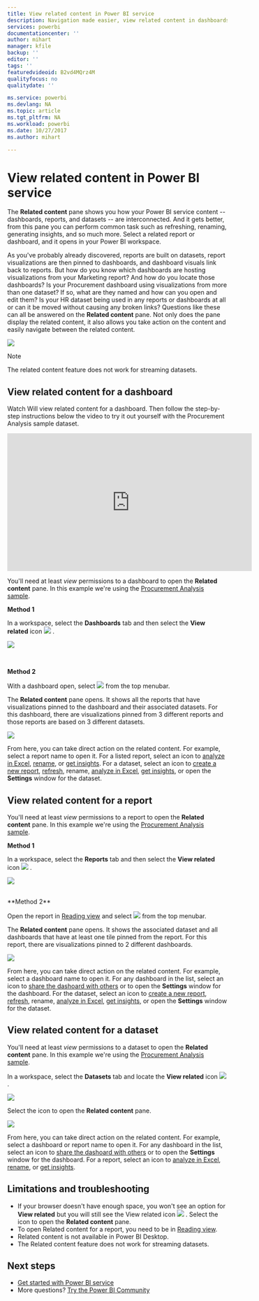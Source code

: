 ```yaml
---
title: View related content in Power BI service
description: Navigation made easier, view related content in dashboards, reports, and datasets
services: powerbi
documentationcenter: ''
author: mihart
manager: kfile
backup: ''
editor: ''
tags: ''
featuredvideoid: B2vd4MQrz4M
qualityfocus: no
qualitydate: ''

ms.service: powerbi
ms.devlang: NA
ms.topic: article
ms.tgt_pltfrm: NA
ms.workload: powerbi
ms.date: 10/27/2017
ms.author: mihart

---
```

# View related content in Power BI service
The **Related content** pane shows you how your Power BI service content -- dashboards, reports, and datasets -- are interconnected.  And it gets better, from this pane you can perform common task such as refreshing, renaming, generating insights, and so much more. Select a related report or dashboard, and it opens in your Power BI workspace.   

As you've probably already discovered, reports are built on datasets, report visualizations are then pinned to dashboards, and dashboard visuals link back to reports. But how do you know which dashboards are hosting visualizations from your Marketing report? And how do you locate those  dashboards? Is your Procurement dashboard using visualizations from more than one dataset? If so, what are they named and how can you open and edit them? Is your HR dataset being used in any reports or dashboards at all or can it be moved without causing any broken links? Questions like these can all be answered on the **Related content** pane.  Not only does the pane display the related content, it also allows you take action on the content and easily navigate between the related content.

![](media/service-related-content/power-bi-view-related-dashboard-new.png)

> [!NOTE]
> The related content feature does not work for streaming datasets.
> 
> 

## View related content for a dashboard
Watch Will view related content for a dashboard. Then follow the step-by-step instructions below the video to try it out yourself with the Procurement Analysis sample dataset.

<iframe width="560" height="315" src="https://www.youtube.com/embed/B2vd4MQrz4M#t=3m05s" frameborder="0" allowfullscreen></iframe>


You'll need at least *view* permissions to a dashboard to open the **Related content** pane. In this example we're using the [Procurement Analysis sample](sample-procurement.md).

**Method 1**

In a workspace, select the **Dashboards** tab and then select the **View related** icon ![](media/service-related-content/power-bi-view-related-icon-new.png)  .

![](media/service-related-content/power-bi-view-related-dash-newer.png)

<br>

**Method 2**

With a dashboard open, select   ![](media/service-related-content/power-bi-view-related-new.png) from the top menubar.

The **Related content** pane opens. It shows all the reports that have visualizations pinned to the dashboard and their associated datasets. For this dashboard, there are visualizations pinned from 3 different reports and those reports are based on 3 different datasets.

![](media/service-related-content/power-bi-view-related-dashboard-new.png)

From here, you can take direct action on the related content.  For example, select a report name to open it.  For a listed report, select an icon to [analyze in Excel](service-analyze-in-excel.md), [rename](service-rename.md), or [get insights](service-insights.md). For a dataset, select an icon to [create a new report](service-report-create-new.md), [refresh](refresh-data.md), rename, [analyze in Excel](service-analyze-in-excel.md), [get insights](service-insights.md), or open the **Settings** window for the dataset.  

## View related content for a report
You'll need at least *view* permissions to a report to open the **Related content** pane. In this example we're using the [Procurement Analysis sample](sample-procurement.md).

**Method 1**

In a workspace, select the **Reports** tab and then select the **View related** icon ![](media/service-related-content/power-bi-view-related-icon-new.png)  .

![](media/service-related-content/power-bi-view-related-report-newer.png)

<br>
**Method 2**

Open the report in [Reading view](service-interact-with-a-report-in-reading-view.md) and  select   ![](media/service-related-content/power-bi-view-related-new.png) from the top menubar.

The **Related content** pane opens. It shows the associated dataset and all dashboards that have at least one tile pinned from the report. For this report, there are visualizations pinned to 2 different dashboards.

![](media/service-related-content/power-bi-view-related-report.png)

From here, you can take direct action on the related content.  For example, select a dashboard name to open it.  For any dashboard in the list, select an icon to [share the dashoard with others](service-share-dashboards.md) or to open the **Settings** window for the dashboard. For the dataset, select an icon to [create a new report](service-report-create-new.md), [refresh](refresh-data.md), rename, [analyze in Excel](service-analyze-in-excel.md), [get insights](service-insights.md), or open the **Settings** window for the dataset.  

## View related content for a dataset
You'll need at least *view* permissions to a dataset to open the **Related content** pane. In this example we're using the [Procurement Analysis sample](sample-procurement.md).

In a workspace, select the **Datasets** tab and locate the **View related** icon ![](media/service-related-content/power-bi-view-related-icon-new.png)  .

![](media/service-related-content/power-bi-view-related-dataset-newer.png)

Select the icon to open the **Related content** pane.

![](media/service-related-content/power-bi-datasets.png)

From here, you can take direct action on the related content.  For example, select a dashboard or report name to open it.  For any dashboard in the list, select an icon to [share the dashoard with others](service-share-dashboards.md) or to open the **Settings** window for the dashboard. For a report, select an icon to [analyze in Excel](service-analyze-in-excel.md), [rename](service-rename.md), or [get insights](service-insights.md).  

## Limitations and troubleshooting
* If your browser doesn't have enough space, you won't see an option for **View related** but you will still see the View related icon  ![](media/service-related-content/power-bi-view-related-icon-new.png)  . Select the icon to open the **Related content** pane.
* To open Related content for a report, you need to be in [Reading view](service-interact-with-a-report-in-reading-view.md).
* Related content is not available in Power BI Desktop.
* The Related content feature does not work for streaming datasets.

## Next steps
* [Get started with Power BI service](service-get-started.md)
* More questions? [Try the Power BI Community](http://community.powerbi.com/)

